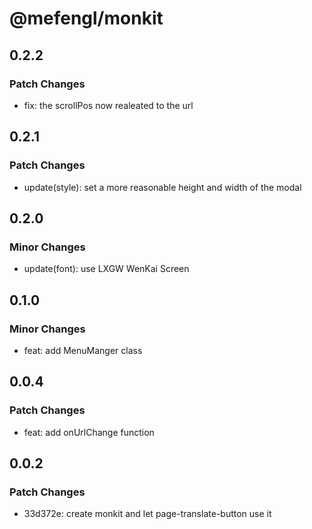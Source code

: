 # @mefengl/monkit

## 0.2.2

### Patch Changes

- fix: the scrollPos now realeated to the url

## 0.2.1

### Patch Changes

- update(style): set a more reasonable height and width of the modal

## 0.2.0

### Minor Changes

- update(font): use LXGW WenKai Screen

## 0.1.0

### Minor Changes

- feat: add MenuManger class

## 0.0.4

### Patch Changes

- feat: add onUrlChange function

## 0.0.2

### Patch Changes

- 33d372e: create monkit and let page-translate-button use it

